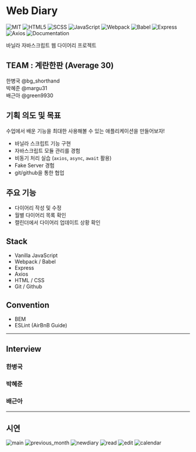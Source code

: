 # Web Diary
![MIT](https://img.shields.io/badge/license-MIT-brightgreen)
![HTML5](https://img.shields.io/badge/HTML-5-orange)
![SCSS](https://img.shields.io/badge/SCSS-1.32.6-red)
![JavaScript](https://img.shields.io/badge/VanillaJS-ES6-green)
![Webpack](https://img.shields.io/badge/WebPack-Module-blue)
![Babel](https://img.shields.io/badge/Babel-Transfiling-blueviolet)
![Express](https://img.shields.io/badge/Express-Framework-brightgreen)
![Axios](https://img.shields.io/badge/Axios-PromiseAPI-yellow)
![Documentation](https://img.shields.io/badge/documentation-yes-green)

바닐라 자바스크립트 웹 다이어리 프로젝트

## TEAM : 계란한판 (Average 30)
한병국 @bg_shorthand  
박혜준 @margu31  
배근아 @green9930

## 기획 의도 및 목표
수업에서 배운 기능을 최대한 사용해볼 수 있는 애플리케이션을 만들어보자!

- 바닐라 스크립트 기능 구현
- 자바스크립트 모듈 관리를 경험 
- 비동기 처리 실습 (`axios`, `async`, `await` 활용)
- Fake Server 경험
- git/github을 통한 협업

## 주요 기능
- 다이어리 작성 및 수정
- 월별 다이어리 목록 확인
- 캘린더에서 다이어리 업데이트 상황 확인

## Stack
- Vanilla JavaScript
- Webpack / Babel
- Express
- Axios
- HTML / CSS
- Git / Github
 
## Convention
- BEM
- ESLint (AirBnB Guide)

---

## Interview
### 한병국

### 박혜준

### 배근아

---

## 시연
![main](./image/main.PNG)
![previous_month](./image/premain.png)
![newdiary](./image/new.PNG)
![read](./image/read.PNG)
![edit](./image/editmodal.PNG)
![calendar](./image/cal.PNG)
